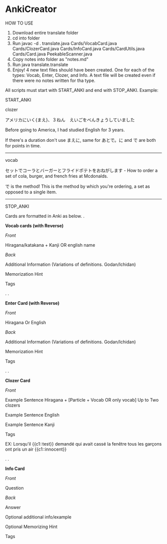 # AnkiCreator

HOW TO USE
1. Download entire translate folder
2. cd into folder
3. Run javac -d . translate.java Cards/VocabCard.java Cards/ClozerCard.java Cards/InfoCard.java Cards/CardUtils.java Cards/Card.java PeekableScanner.java
4. Copy notes into folder as "notes.md"
5. Run java translate.translate
6. Enjoy! 4 new text files should have been created. One for each of the types: Vocab, Enter, Clozer, and Info. A text file will be created 
even if there were no notes written for tha type.

All scripts must start with START_ANKI and end with STOP_ANKI. 
Example:

START_ANKI

clozer

アメリカにいく{まえ}、３ねん　えいごをべんきょうしていました

Before going to America, I had studied English for 3 years.

If there's a duration don't use まえに, same for あとで。に and で are both for points in time.

---

vocab

セットでコーラとバーガーとフライドポテトをおねがします - How to order a set of cola, burger, and french fries at Mcdonalds.

で is the method! This is the method by which you're ordering, a set as opposed to a single item.

---
STOP_ANKI


Cards are formatted in Anki as below.
.

**Vocab cards (with Reverse)**

*Front*

Hiragana/katakana + Kanji OR english name


*Back*

Additional Information (Variations of definitions. Godan/Ichidan)

Memorization Hint

Tags

.
.

**Enter Card (with Reverse)**

*Front*

Hiragana Or English


*Back*

Additional Information (Variations of definitions. Godan/Ichidan)

Memorization Hint

Tags

.
.

**Clozer Card**

*Front*

Example Sentence Hiragana + [Particle + Vocab OR only vocab] Up to Two clozers

Example Sentence English

Example Sentence Kanji

Tags

EX: Lorsqu'il {{c1::test}} demandé qui avait cassé la fenêtre tous les garçons ont pris un air {{c1::innocent}}

.
.

**Info Card**

*Front*

Question

*Back*

Answer

Optional additional info/example

Optional Memorizing Hint

Tags
